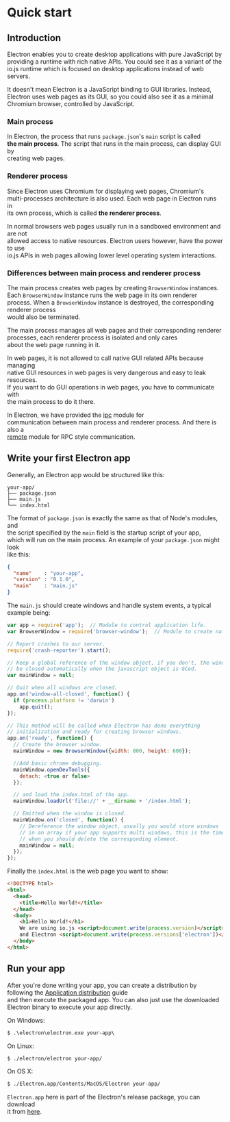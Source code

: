 # Quick start
## Introduction
Electron enables you to create desktop applications with pure JavaScript by providing a runtime with rich native APIs. You could see it as a variant of the io.js runtime which is focused on desktop applications instead of web servers.

It doesn't mean Electron is a JavaScript binding to GUI libraries. Instead,<br>Electron uses web pages as its GUI, so you could also see it as a minimal<br>Chromium browser, controlled by JavaScript.

### Main process
In Electron, the process that runs `package.json`'s `main` script is called<br>**the main process**. The script that runs in the main process, can display GUI by<br>creating web pages.

### Renderer process
Since Electron uses Chromium for displaying web pages, Chromium's<br>multi-processes architecture is also used. Each web page in Electron runs in<br>its own process, which is called **the renderer process**.

In normal browsers web pages usually run in a sandboxed environment and are not<br>allowed access to native resources. Electron users however, have the power to use<br>io.js APIs in web pages allowing lower level operating system interactions.

### Differences between main process and renderer process
The main process creates web pages by creating `BrowserWindow` instances. Each `BrowserWindow` instance runs the web page in its own renderer process. When a `BrowserWindow` instance is destroyed, the corresponding renderer process<br>would also be terminated.

The main process manages all web pages and their corresponding renderer<br>processes, each renderer process is isolated and only cares<br>about the web page running in it.

In web pages, it is not allowed to call native GUI related APIs because managing<br>native GUI resources in web pages is very dangerous and easy to leak resources.<br>If you want to do GUI operations in web pages, you have to communicate with<br>the main process to do it there.

In Electron, we have provided the [ipc](../api/ipc-renderer.md) module for<br>communication between main process and renderer process. And there is also a<br>[remote](../api/remote.md) module for RPC style communication.

## Write your first Electron app
Generally, an Electron app would be structured like this:

```text
your-app/
├── package.json
├── main.js
└── index.html
```

The format of `package.json` is exactly the same as that of Node's modules, and<br>the script specified by the `main` field is the startup script of your app,<br>which will run on the main process. An example of your `package.json` might look<br>like this:

```json
{
  "name"    : "your-app",
  "version" : "0.1.0",
  "main"    : "main.js"
}
```

The `main.js` should create windows and handle system events, a typical<br>example being:

```javascript
var app = require('app');  // Module to control application life.
var BrowserWindow = require('browser-window');  // Module to create native browser window.

// Report crashes to our server.
require('crash-reporter').start();

// Keep a global reference of the window object, if you don't, the window will
// be closed automatically when the javascript object is GCed.
var mainWindow = null;

// Quit when all windows are closed.
app.on('window-all-closed', function() {
  if (process.platform != 'darwin')
    app.quit();
});

// This method will be called when Electron has done everything
// initialization and ready for creating browser windows.
app.on('ready', function() {
  // Create the browser window.
  mainWindow = new BrowserWindow({width: 800, height: 600});

  //Add basic chrome debugging.
  mainWindow.openDevTools({
    detach: <true or false>
  });

  // and load the index.html of the app.
  mainWindow.loadUrl('file://' + __dirname + '/index.html');

  // Emitted when the window is closed.
  mainWindow.on('closed', function() {
    // Dereference the window object, usually you would store windows
    // in an array if your app supports multi windows, this is the time
    // when you should delete the corresponding element.
    mainWindow = null;
  });
});
```

Finally the `index.html` is the web page you want to show:

```html
<!DOCTYPE html>
<html>
  <head>
    <title>Hello World!</title>
  </head>
  <body>
    <h1>Hello World!</h1>
    We are using io.js <script>document.write(process.version)</script>
    and Electron <script>document.write(process.versions['electron'])</script>.
  </body>
</html>
```

## Run your app
After you're done writing your app, you can create a distribution by<br>following the [Application distribution](./application-distribution.md) guide<br>and then execute the packaged app. You can also just use the downloaded<br>Electron binary to execute your app directly.

On Windows:

```cmd
$ .\electron\electron.exe your-app\
```

On Linux:

```bash
$ ./electron/electron your-app/
```

On OS X:

```bash
$ ./Electron.app/Contents/MacOS/Electron your-app/
```

`Electron.app` here is part of the Electron's release package, you can download<br>it from [here](https://github.com/atom/electron/releases).
